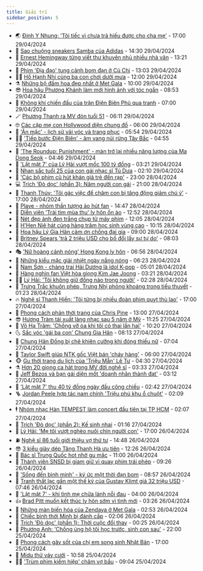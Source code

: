 ```yaml
---
title: Giải trí
sidebar_position: 5
---
```


<!-- vnexpress-giai-tri:START -->
- 🌏 [Đinh Y Nhung: &#39;Tôi tiếc vì chưa trả hiếu được cho cha mẹ&#39;](https://vnexpress.net/dinh-y-nhung-toi-tiec-vi-chua-tra-hieu-duoc-cho-cha-me-4740020.html) - 17:00 29/04/2024
- 💫 [Sao chuộng sneakers Samba của Adidas](https://vnexpress.net/sao-chuong-sneakers-samba-cua-adidas-4740273.html) - 14:30 29/04/2024
- 🌮 [Ernest Hemingway từng viết thư khuyên nhủ nhiều nhà văn](https://vnexpress.net/ernest-hemingway-tung-viet-thu-khuyen-nhu-nhieu-nha-van-4740203.html) - 13:21 29/04/2024
- 🧠 [Phim &#39;Địa đạo&#39; tung cảnh bom đạn ở Củ Chi](https://vnexpress.net/phim-dia-dao-tung-canh-bom-dan-o-cu-chi-4740288.html) - 13:03 29/04/2024
- 👨‍🏫 [Hồ Hạnh Nhi cùng ba con chơi dưới mưa](https://vnexpress.net/ho-hanh-nhi-cung-ba-con-choi-duoi-mua-4740276.html) - 12:00 29/04/2024
- ⚗️ [Những bộ đầm hoa đẹp nhất ở Met Gala](https://vnexpress.net/nhung-bo-dam-hoa-dep-nhat-o-met-gala-4740250.html) - 10:00 29/04/2024
- 😎 [Hoa hậu Phương Khánh làm mới hình ảnh với tóc ngắn](https://vnexpress.net/hoa-hau-phuong-khanh-lam-moi-hinh-anh-voi-toc-ngan-4739681.html) - 08:53 29/04/2024
- 🫣 [Không khí chiến đấu của trận Điện Biên Phủ qua tranh](https://vnexpress.net/khong-khi-chien-dau-cua-tran-dien-bien-phu-qua-tranh-4739424.html) - 07:00 29/04/2024
- 🪄 [Phương Thanh ra MV đón tuổi 51](https://vnexpress.net/phuong-thanh-ra-mv-don-tuoi-51-4739632.html) - 06:11 29/04/2024
- 🤓 [Các cặp mẹ con Hollywood diện chung đồ](https://vnexpress.net/cac-cap-me-con-hollywood-dien-chung-do-4740183.html) - 06:00 29/04/2024
- 🫶 [&#39;Ăn mặc&#39; - lịch sử vải vóc và trang phục](https://vnexpress.net/an-mac-lich-su-vai-voc-va-trang-phuc-4740156.html) - 05:54 29/04/2024
- 🧑‍🏫 [&#39;Tiếp bước Điện Biên&#39; - âm vang núi rừng Tây Bắc](https://vnexpress.net/tiep-buoc-dien-bien-am-vang-nui-rung-tay-bac-4739959.html) - 04:55 29/04/2024
- 🦄 [&#39;The Roundup: Punishment&#39; - màn trở lại nhiều năng lượng của Ma Dong Seok](https://vnexpress.net/giai-tri/phim/thu-vien-phim/vay-ham-ke-trung-phat-699) - 04:46 29/04/2024
- 💫 [&#39;Lật mặt 7&#39; của Lý Hải vượt mốc 100 tỷ đồng](https://vnexpress.net/lat-mat-7-cua-ly-hai-vuot-moc-100-ty-dong-4740147.html) - 03:21 29/04/2024
- 🎊 [Nhan sắc tuổi 25 của con gái nhạc sĩ Tú Dưa](https://vnexpress.net/nhan-sac-tuoi-25-cua-con-gai-nhac-si-tu-dua-4739963.html) - 02:10 29/04/2024
- 👹 [&#39;Các bộ phim cũ hút khán giả trẻ đến rạp&#39;](https://vnexpress.net/cac-bo-phim-cu-hut-khan-gia-tre-den-rap-4740029.html) - 23:00 28/04/2024
- 💻 [Trích &#39;Đò dọc&#39; &lpar;phần 3&rpar;: Năm người con gái](https://vnexpress.net/trich-do-doc-phan-3-nam-nguoi-con-gai-4740010.html) - 21:00 28/04/2024
- 🤡 [Thanh Thúy: &#39;Tôi gác việc để chăm con bị tăng động giảm chú ý&#39;](https://vnexpress.net/thanh-thuy-toi-gac-viec-de-cham-con-bi-tang-dong-giam-chu-y-4739051.html) - 17:00 28/04/2024
- 🥰 [Plave - nhóm thần tượng ảo hút fan](https://vnexpress.net/plave-nhom-than-tuong-ao-hut-fan-4740018.html) - 14:47 28/04/2024
- 🚀 [Diễn viên &#39;Trái tim mùa thu&#39; ly hôn ồn ào](https://vnexpress.net/dien-vien-trai-tim-mua-thu-ly-hon-on-ao-4740039.html) - 12:52 28/04/2024
- 📝 [Nét đẹp ảnh đen trắng chụp từ máy phim](https://vnexpress.net/net-dep-anh-den-trang-chup-tu-may-phim-4734535.html) - 12:05 28/04/2024
- 🐲 [H&#39;Hen Niê hát cùng hàng trăm học sinh vùng cao](https://vnexpress.net/h-hen-nie-hat-cung-hang-tram-hoc-sinh-vung-cao-4739951.html) - 10:15 28/04/2024
- 🎃 [Hoa hậu Lý Gia Hân cảm ơn chồng đại gia](https://vnexpress.net/hoa-hau-ly-gia-han-cam-on-chong-dai-gia-4739991.html) - 09:00 28/04/2024
- 🤠 [Britney Spears &#39;trả 2 triệu USD cho bố đổi lấy sự tự do&#39;](https://vnexpress.net/britney-spears-tra-2-trieu-usd-cho-bo-doi-lay-su-tu-do-4739998.html) - 08:03 28/04/2024
- 🎭 [&#39;Nữ hoàng cảnh nóng&#39; Hong Kong ly hôn](https://vnexpress.net/nu-hoang-canh-nong-hong-kong-ly-hon-4739974.html) - 06:56 28/04/2024
- 🧰 [Những kiểu mặc giải nhiệt ngày nắng nóng](https://vnexpress.net/nhung-kieu-mac-giai-nhiet-ngay-nang-nong-4739949.html) - 06:23 28/04/2024
- 🦍 [Nam Sơn - chàng trai Hải Dương là idol K-pop](https://vnexpress.net/nam-son-chang-trai-hai-duong-la-idol-k-pop-4739938.html) - 05:01 28/04/2024
- 🌝 [Hàng nghìn fan Việt hòa giọng Kim Jae Joong](https://vnexpress.net/hang-nghin-fan-viet-hoa-giong-kim-jae-joong-4739248.html) - 03:21 28/04/2024
- 🧑‍💻 [Lý Hải: &#39;Tôi không giữ đồng nào trong người&#39;](https://vnexpress.net/ly-hai-toi-khong-giu-dong-nao-trong-nguoi-4739899.html) - 02:28 28/04/2024
- 🥸 [Trưng Trắc khuôn phép, Trưng Nhị phóng khoáng trong tiểu thuyết](https://vnexpress.net/trung-trac-khuon-phep-trung-nhi-phong-khoang-trong-tieu-thuyet-4731180.html) - 01:23 28/04/2024
- 🔥 [Nghệ sĩ Thanh Hiền: &#39;Tôi từng bị nhiều đoàn phim quỵt thù lao&#39;](https://vnexpress.net/nghe-si-thanh-hien-toi-tung-bi-nhieu-doan-phim-quyt-thu-lao-4738732.html) - 17:00 27/04/2024
- 🐎 [Phong cách phản thời trang của Chris Pine](https://vnexpress.net/phong-cach-phan-thoi-trang-cua-chris-pine-4739766.html) - 13:00 27/04/2024
- 😎 [Hương Tràm tái xuất làng nhạc sau 5 năm ở Mỹ](https://vnexpress.net/huong-tram-tai-xuat-lang-nhac-sau-5-nam-o-my-4739742.html) - 11:25 27/04/2024
- 🦄 [Võ Hạ Trâm: &#39;Chồng vỡ òa khi tôi có thai lần hai&#39;](https://vnexpress.net/vo-ha-tram-chong-vo-oa-khi-toi-co-thai-lan-hai-4739570.html) - 10:20 27/04/2024
- 🌜 [Sắc vóc &#39;gái ba con&#39; Chung Gia Hân](https://vnexpress.net/sac-voc-gai-ba-con-chung-gia-han-4739708.html) - 08:13 27/04/2024
- 🚦 [Chung Hân Đồng bị chê khiên cưỡng khi đóng thiếu nữ](https://vnexpress.net/chung-han-dong-bi-che-khien-cuong-khi-dong-thieu-nu-4739695.html) - 07:04 27/04/2024
- 🧐 [Taylor Swift giúp NTK gốc Việt bán &#39;cháy hàng&#39;](https://vnexpress.net/taylor-swift-giup-ntk-goc-viet-ban-chay-hang-4739605.html) - 06:00 27/04/2024
- 🐵 [Gu thời trang du lịch của &#39;Triệu Mẫn&#39; Lê Tư](https://vnexpress.net/gu-thoi-trang-du-lich-cua-trieu-man-le-tu-4739498.html) - 04:30 27/04/2024
- ⚗️ [Hơn 20 giọng ca hát trong MV đời nghệ sĩ](https://vnexpress.net/hon-20-giong-ca-hat-trong-mv-doi-nghe-si-4738616.html) - 03:33 27/04/2024
- 👺 [Jeff Bezos và bạn gái diện mốt &#39;doanh nhân thành đạt&#39;](https://vnexpress.net/jeff-bezos-va-ban-gai-dien-mot-doanh-nhan-thanh-dat-4739608.html) - 03:12 27/04/2024
- 🌊 [&#39;Lật mặt 7&#39; thu 40 tỷ đồng ngày đầu công chiếu](https://vnexpress.net/lat-mat-7-thu-40-ty-dong-ngay-dau-cong-chieu-4739575.html) - 02:42 27/04/2024
- 🪜 [Jordan Peele hợp tác nam chính &#39;Triệu phú khu ổ chuột&#39;](https://vnexpress.net/jordan-peele-hop-tac-nam-chinh-trieu-phu-khu-o-chuot-4734371.html) - 02:09 27/04/2024
- 🕴 [Nhóm nhạc Hàn TEMPEST làm concert đầu tiên tại TP HCM](https://vnexpress.net/nhom-nhac-han-tempest-lam-concert-dau-tien-tai-tp-hcm-4739553.html) - 02:07 27/04/2024
- 💃 [Trích &#39;Đò dọc&#39; &lpar;phần 2&rpar;: Kế sinh nhai](https://vnexpress.net/trich-do-doc-phan-2-ke-sinh-nhai-4739119.html) - 01:16 27/04/2024
- 🦄 [Lý Hải: &#39;Mẹ tôi vượt nghèo nuôi chín người con&#39;](https://vnexpress.net/ly-hai-me-toi-vuot-ngheo-nuoi-chin-nguoi-con-4739529.html) - 17:00 26/04/2024
- ⛽️ [Nghệ sĩ 86 tuổi giới thiệu vợ thứ tư](https://vnexpress.net/nghe-si-86-tuoi-gioi-thieu-vo-thu-tu-4739510.html) - 14:48 26/04/2024
- 😎 [3 kiểu giày dép Tăng Thanh Hà ưu tiên](https://vnexpress.net/3-kieu-giay-dep-tang-thanh-ha-uu-tien-4739202.html) - 12:26 26/04/2024
- 🌊 [Bác sĩ Trung Quốc hot nhờ gu mặc](https://vnexpress.net/bac-si-trung-quoc-hot-nho-gu-mac-4739414.html) - 11:00 26/04/2024
- 🐲 [Thành viên SNSD bị giam giữ vì quay phim trái phép](https://vnexpress.net/thanh-vien-snsd-bi-giam-giu-vi-quay-phim-trai-phep-4739157.html) - 09:26 26/04/2024
- 💂 [&#39;Sống đến bình minh&#39; - ký ức một thời đạn bom](https://vnexpress.net/song-den-binh-minh-ky-uc-mot-thoi-dan-bom-4739194.html) - 08:57 26/04/2024
- 🙉 [Tranh thất lạc gần một thế kỷ của Gustav Klimt giá 32 triệu USD](https://vnexpress.net/tranh-that-lac-gan-mot-the-ky-cua-gustav-klimt-gia-32-trieu-usd-4738840.html) - 07:46 26/04/2024
- 💪 [&#39;Lật mặt 7&#39; - khi tình mẹ chữa lành nỗi đau](https://vnexpress.net/giai-tri/phim/thu-vien-phim/lat-mat-7-700) - 04:00 26/04/2024
- 👍 [Brad Pitt muốn kết thúc ly hôn sớm vì tình mới](https://vnexpress.net/brad-pitt-muon-ket-thuc-ly-hon-som-vi-tinh-moi-4739132.html) - 03:26 26/04/2024
- 💪 [Những màn biến hóa của Zendaya ở Met Gala](https://vnexpress.net/nhung-man-bien-hoa-cua-zendaya-o-met-gala-4737268.html) - 02:53 26/04/2024
- 💄 [Chiếc bình thời Minh bị đánh cắp](https://vnexpress.net/chiec-binh-thoi-minh-bi-danh-cap-4739037.html) - 02:06 26/04/2024
- 🦩 [Trích &#39;Đò dọc&#39; &lpar;phần 1&rpar;: Thời cuộc đổi thay](https://vnexpress.net/trich-do-doc-phan-1-thoi-cuoc-doi-thay-4737933.html) - 00:25 26/04/2024
- 🥸 [Phương Anh: &#39;Chồng ủng hộ tôi học trước, sinh con sau&#39;](https://vnexpress.net/phuong-anh-chong-ung-ho-toi-hoc-truoc-sinh-con-sau-4735377.html) - 22:00 25/04/2024
- 🧰 [Phong cách gây sốt của chị em song sinh Nhật Bản](https://vnexpress.net/phong-cach-gay-sot-cua-chi-em-song-sinh-nhat-ban-4738650.html) - 17:00 25/04/2024
- 💼 [Midu thử váy cưới](https://vnexpress.net/midu-thu-vay-cuoi-4738127.html) - 10:58 25/04/2024
- 🧑‍💻 [&#39;Trùm phim kiếm hiệp&#39; chăm vợ bầu](https://vnexpress.net/trum-phim-kiem-hiep-cham-vo-bau-4738763.html) - 09:04 25/04/2024<!-- vnexpress-giai-tri:END -->
